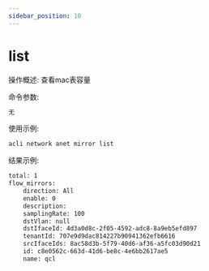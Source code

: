 ```yaml
---
sidebar_position: 10
---
```


# list
操作概述: 查看mac表容量

命令参数:
```bash
无
```

使用示例:
```bash
acli network anet mirror list
```

结果示例:
```bash
total: 1
flow_mirrors:
    direction: All
    enable: 0
    description:
    samplingRate: 100
    dstVlan: null
    dstIfaceId: 4d3a0d8c-2f05-4592-adc8-8a9eb5efd897
    tenantId: 707e9d9dac814227b90941362efb6616
    srcIfaceIds: 8ac58d3b-5f79-40d6-af36-a5fc03d90d21
    id: c8e0562c-663d-41d6-be8c-4e6bb2617ae5
    name: qcl
```